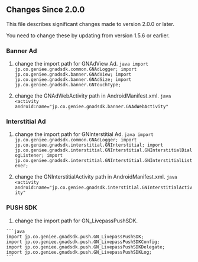 ## Changes Since 2.0.0
This file describes significant changes made to version 2.0.0 or later.

You need to change these by updating from version 1.5.6 or earlier.

### Banner Ad
  1. change the import path for GNAdView Ad.
    ```java
    import jp.co.geniee.gnadsdk.common.GNAdLogger;
    import jp.co.geniee.gnadsdk.banner.GNAdView;
    import jp.co.geniee.gnadsdk.banner.GNAdSize;
    import jp.co.geniee.gnadsdk.banner.GNTouchType;
    ```

  2. change the GNAdWebActivity path in AndroidManifest.xml.
    ```java
    <activity android:name="jp.co.geniee.gnadsdk.banner.GNAdWebActivity"
    ```

### Interstitial Ad
  1. change the import path for GNInterstitial Ad.
    ```java
    import jp.co.geniee.gnadsdk.common.GNAdLogger;
    import jp.co.geniee.gnadsdk.interstitial.GNInterstitial;
    import jp.co.geniee.gnadsdk.interstitial.GNInterstitial.GNInterstitialDialogListener;
    import jp.co.geniee.gnadsdk.interstitial.GNInterstitial.GNInterstitialListener;
    ```

  2. change the GNInterstitialActivity path in AndroidManifest.xml.
    ```java
    <activity android:name="jp.co.geniee.gnadsdk.interstitial.GNInterstitialActivity"
    ```

### PUSH SDK
  1. change the import path for GN_LivepassPushSDK.

    ```java
    import jp.co.geniee.gnadsdk.push.GN_LivepassPushSDK;
    import jp.co.geniee.gnadsdk.push.GN_LivepassPushSDKConfig;
    import jp.co.geniee.gnadsdk.push.GN_LivepassPushSDKDelegate;
    import jp.co.geniee.gnadsdk.push.GN_LivepassPushSDKLog;
    ```
